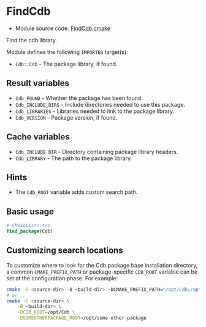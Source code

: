 <!-- This is auto-generated file. -->
# FindCdb

* Module source code: [FindCdb.cmake](https://github.com/petk/php-build-system/blob/master/cmake/cmake/modules/FindCdb.cmake)

Find the cdb library.

Module defines the following `IMPORTED` target(s):

* `Cdb::Cdb` - The package library, if found.

## Result variables

* `Cdb_FOUND` - Whether the package has been found.
* `Cdb_INCLUDE_DIRS` - Include directories needed to use this package.
* `Cdb_LIBRARIES` - Libraries needed to link to the package library.
* `Cdb_VERSION` - Package version, if found.

## Cache variables

* `Cdb_INCLUDE_DIR` - Directory containing package library headers.
* `Cdb_LIBRARY` - The path to the package library.

## Hints

* The `Cdb_ROOT` variable adds custom search path.

## Basic usage

```cmake
# CMakeLists.txt
find_package(Cdb)
```

## Customizing search locations

To customize where to look for the Cdb package base
installation directory, a common `CMAKE_PREFIX_PATH` or
package-specific `CDB_ROOT` variable can be set at
the configuration phase. For example:

```sh
cmake -S <source-dir> -B <build-dir> -DCMAKE_PREFIX_PATH="/opt/Cdb;/opt/some-other-package"
# or
cmake -S <source-dir> \
    -B <build-dir> \
    -DCDB_ROOT=/opt/Cdb \
    -DSOMEOTHERPACKAGE_ROOT=/opt/some-other-package
```
